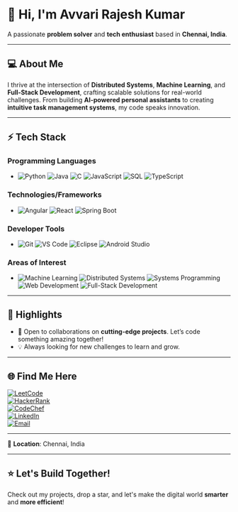 # 👋 Hi, I'm Avvari Rajesh Kumar

A passionate **problem solver** and **tech enthusiast** based in **Chennai, India**.

---

## 💻 About Me

I thrive at the intersection of **Distributed Systems**, **Machine Learning**, and **Full-Stack Development**, crafting scalable solutions for real-world challenges. From building **AI-powered personal assistants** to creating **intuitive task management systems**, my code speaks innovation.

---

## ⚡ Tech Stack

### **Programming Languages**
- ![Python](https://img.shields.io/badge/-Python-3776AB?style=flat-square&logo=python&logoColor=white) ![Java](https://img.shields.io/badge/-Java-007396?style=flat-square&logo=java&logoColor=white) ![C](https://img.shields.io/badge/-C-A8B9CC?style=flat-square&logo=c&logoColor=white) ![JavaScript](https://img.shields.io/badge/-JavaScript-F7DF1E?style=flat-square&logo=javascript&logoColor=black) ![SQL](https://img.shields.io/badge/-SQL-4479A1?style=flat-square&logo=postgresql&logoColor=white) ![TypeScript](https://img.shields.io/badge/-TypeScript-3178C6?style=flat-square&logo=typescript&logoColor=white)

### **Technologies/Frameworks**
- ![Angular](https://img.shields.io/badge/-Angular-DD0031?style=flat-square&logo=angular&logoColor=white) ![React](https://img.shields.io/badge/-React-61DAFB?style=flat-square&logo=react&logoColor=black) ![Spring Boot](https://img.shields.io/badge/-Spring%20Boot-6DB33F?style=flat-square&logo=spring&logoColor=white)

### **Developer Tools**
- ![Git](https://img.shields.io/badge/-Git-F05032?style=flat-square&logo=git&logoColor=white) ![VS Code](https://img.shields.io/badge/-VS%20Code-007ACC?style=flat-square&logo=visual-studio-code&logoColor=white) ![Eclipse](https://img.shields.io/badge/-Eclipse-2C2255?style=flat-square&logo=eclipse&logoColor=white) ![Android Studio](https://img.shields.io/badge/-Android%20Studio-3DDC84?style=flat-square&logo=android-studio&logoColor=white)

### **Areas of Interest**
- ![Machine Learning](https://img.shields.io/badge/-Machine%20Learning-102230?style=flat-square&logo=ai&logoColor=white) ![Distributed Systems](https://img.shields.io/badge/-Distributed%20Systems-006400?style=flat-square&logo=cloud&logoColor=white) ![Systems Programming](https://img.shields.io/badge/-Systems%20Programming-4682B4?style=flat-square&logo=cplusplus&logoColor=white) ![Web Development](https://img.shields.io/badge/-Web%20Development-FF5733?style=flat-square&logo=html5&logoColor=white) ![Full-Stack Development](https://img.shields.io/badge/-Full%20Stack-2E8B57?style=flat-square&logo=web&logoColor=white)

---

## 🌟 Highlights

- 🚀 Open to collaborations on **cutting-edge projects**. Let’s code something amazing together!
- 💡 Always looking for new challenges to learn and grow.

---

## 🌐 Find Me Here

[![LeetCode](https://img.shields.io/badge/-LeetCode-orange?style=for-the-badge&logo=leetcode&logoColor=white)](https://leetcode.com/u/Rajesh_avvari_20/)  
[![HackerRank](https://img.shields.io/badge/-HackerRank-2EC866?style=for-the-badge&logo=hackerrank&logoColor=white)](https://www.hackerrank.com/profile/rajeshkumar_a591)  
[![CodeChef](https://img.shields.io/badge/-CodeChef-brown?style=for-the-badge&logo=codechef&logoColor=white)](https://www.codechef.com/users/rajesh_chef_59)  
[![LinkedIn](https://img.shields.io/badge/-LinkedIn-blue?style=for-the-badge&logo=linkedin&logoColor=white)](https://linkedin.com/in/)  
[![Email](https://img.shields.io/badge/-Email-red?style=for-the-badge&logo=gmail&logoColor=white)](mailto:your-email@example.com)  

---

📍 **Location**: Chennai, India

---

## ⭐ Let's Build Together!

Check out my projects, drop a star, and let's make the digital world **smarter** and **more efficient**!



